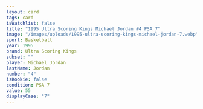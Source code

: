 ```yaml
---
layout: card
tags: card
isWatchlist: false
title: "1995 Ultra Scoring Kings Michael Jordan #4 PSA 7"
image: "/images/uploads/1995-ultra-scoring-kings-michael-jordan-7.webp"
sport: Basketball
year: 1995
brand: Ultra Scoring Kings
subset: ""
player: Michael Jordan
lastName: Jordan
number: "4"
isRookie: false
condition: PSA 7
value: 55
displayCase: "7"
---
```


